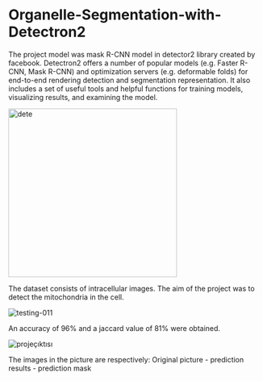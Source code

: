 # Organelle-Segmentation-with-Detectron2
The project model was mask R-CNN model in detector2 library created by facebook. Detectron2 offers a number of popular models (e.g. Faster R-CNN, Mask R-CNN) and optimization servers (e.g. deformable folds) for end-to-end rendering detection and segmentation representation. It also includes a set of useful tools and helpful functions for training models, visualizing results, and examining the model.

<img width="334" alt="dete" src="https://github.com/vmainmc/Organelle-Segmentation-with-Detectron2/assets/63164307/d0b2289f-99fb-487c-9526-6e0392f0b2f0">

The dataset consists of intracellular images. The aim of the project was to detect the mitochondria in the cell.


![testing-011](https://github.com/vmainmc/Organelle-Segmentation-with-Detectron2/assets/63164307/327e8d25-89e0-4773-b114-5ef492f6ea79)

An accuracy of 96% and a jaccard value of 81% were obtained.

![projeçıktısı](https://github.com/vmainmc/Organelle-Segmentation-with-Detectron2/assets/63164307/813066b7-dc0e-4346-97df-8194a2b1c1ad)

The images in the picture are respectively: Original picture - prediction results - prediction mask
